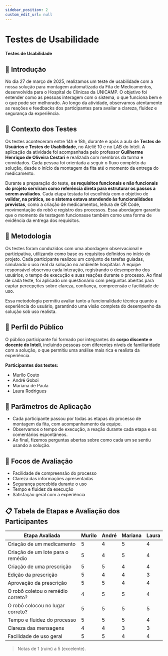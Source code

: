 ```yaml
---
sidebar_position: 2
custom_edit_url: null
---
```


# Testes de Usabilidade 

#### Testes de Usabilidade 

## 🧭 Introdução

No dia 27 de março de 2025, realizamos um teste de usabilidade com a nossa solução para montagem automatizada da Fita de Medicamentos, desenvolvida para o Hospital de Clínicas da UNICAMP. O objetivo foi entender como as pessoas interagem com o sistema, o que funciona bem e o que pode ser melhorado. Ao longo da atividade, observamos atentamente as reações e feedbacks dos participantes para avaliar a clareza, fluidez e segurança da experiência.

## 🔎 Contexto dos Testes

Os testes aconteceram entre 14h e 18h, durante e após a aula de **Testes de Usuários e Testes de Usabilidade**, no Ateliê 10 e no LAB do Inteli. A aplicação da atividade foi acompanhada pelo professor **Guilherme Henrique de Oliveira Cestari** e realizada com membros da turma e convidados. Cada pessoa foi orientada a seguir o fluxo completo da solução, desde o início da montagem da fita até o momento da entrega do medicamento.

Durante a preparação do teste, **os requisitos funcionais e não funcionais do projeto serviram como referência direta para estruturar os passos a serem avaliados**. Cada etapa testada foi escolhida com o objetivo de **validar, na prática, se o sistema estava atendendo às funcionalidades previstas**, como a criação de medicamentos, leitura de QR Code, movimentação do robô e registro dos processos. Essa abordagem garantiu que o momento de testagem funcionasse também como uma forma de evidência da entrega dos requisitos.

## 🧪 Metodologia
Os testes foram conduzidos com uma abordagem observacional e participativa, utilizando como base os requisitos definidos no início do projeto. Cada participante realizou um conjunto de tarefas guiadas, simulando o uso real da solução no ambiente hospitalar. A equipe responsável observou cada interação, registrando o desempenho dos usuários, o tempo de execução e suas reações durante o processo. Ao final de cada teste, foi aplicado um questionário com perguntas abertas para captar percepções sobre clareza, confiança, compreensão e facilidade de uso.

Essa metodologia permitiu avaliar tanto a funcionalidade técnica quanto a experiência do usuário, garantindo uma visão completa do desempenho da solução sob uso realista.

## 👥 Perfil do Público

O público participante foi formado por integrantes do **corpo discente e docente do Inteli**, incluindo pessoas com diferentes níveis de familiaridade com a solução, o que permitiu uma análise mais rica e realista da experiência.

**Participantes dos testes:**
- Murilo Couto  
- André Goboi  
- Mariana de Paula  
- Laura Rodrigues  

## 🧷 Parâmetros de Aplicação

- Cada participante passou por todas as etapas do processo de montagem da fita, com acompanhamento da equipe.
- Observamos o tempo de execução, a reação durante cada etapa e os comentários espontâneos.
- Ao final, fizemos perguntas abertas sobre como cada um se sentiu usando a solução.

## 🎯 Focos de Avaliação

- Facilidade de compreensão do processo  
- Clareza das informações apresentadas  
- Segurança percebida durante o uso  
- Tempo e fluidez da execução  
- Satisfação geral com a experiência  

## 📋 Tabela de Etapas e Avaliação dos Participantes

| Etapa Avaliada                      | Murilo | André | Mariana | Laura |
|-------------------------------------|--------|--------|---------|--------|
| Criação de um medicamento           | 5      | 4      | 5       | 4      |
| Criação de um lote para o remédio   | 5      | 4      | 5       | 4      |
| Criação de uma prescrição           | 5      | 5      | 4       | 4      |
| Edição da prescrição                | 5      | 4      | 4       | 3      |
| Aprovação da prescrição             | 5      | 5      | 4       | 4      |
| O robô coletou o remédio correto?   | 4      | 5      | 5       | 4      |
| O robô colocou no lugar correto?    | 5      | 5      | 5       | 5      |
| Tempo e fluidez do processo         | 5      | 5      | 5       | 4      |
| Clareza das mensagens               | 4      | 4      | 3       | 3      |
| Facilidade de uso geral             | 5      | 5      | 4       | 4      |

> Notas de 1 (ruim) a 5 (excelente).

